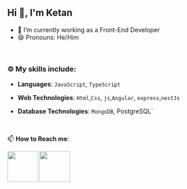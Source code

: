 ## Hi 👋, I'm Ketan 


- 🔭 I’m currently working as a Front-End Developer
- 😄 Pronouns: He/Him

<br>


### :gear: My skills include:

- **Languages**:  `JavaScript`, `TypeScript`

- **Web Technologies**: `Html`,`Css`, `js`,`Angular`, `express`,`nestJs`

- **Database Technologies**: `MongoDB`, PostgreSQL`





<br>


📫 **How to Reach me**: 
 

<a href="https://www.linkedin.com/in/ketan-vardekar">
  <img align="left" width=70px src="https://img.icons8.com/clouds/100/000000/linkedin.png"/>
</a>
  
<a href="mailto:vketan2188@gmail.com">
  <img align="left" width=70px src="https://img.icons8.com/clouds/100/000000/gmail.png"/>
</a></br>
<br>
<br>
<br>
<br>
